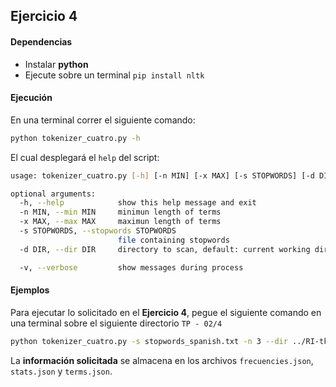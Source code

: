 ## Ejercicio 4

#### Dependencias

- Instalar **python**
- Ejecute sobre un terminal `pip install nltk`

#### Ejecución

En una terminal correr el siguiente comando:

```bash
python tokenizer_cuatro.py -h
```
El cual desplegará el `help` del script:

```bash
usage: tokenizer_cuatro.py [-h] [-n MIN] [-x MAX] [-s STOPWORDS] [-d DIR] [-v]

optional arguments:
  -h, --help            show this help message and exit
  -n MIN, --min MIN     minimun length of terms
  -x MAX, --max MAX     maximun length of terms
  -s STOPWORDS, --stopwords STOPWORDS
                        file containing stopwords
  -d DIR, --dir DIR     directory to scan, default: current working dir

  -v, --verbose         show messages during process
```

#### Ejemplos

Para ejecutar lo solicitado en el **Ejercicio 4**, pegue el siguiente comando en una terminal sobre el siguiente directorio `TP - 02/4`

```bash
python tokenizer_cuatro.py -s stopwords_spanish.txt -n 3 --dir ../RI-tknz-data
```

La **información solicitada** se almacena en los archivos `frecuencies.json`,  `stats.json` y `terms.json`.
